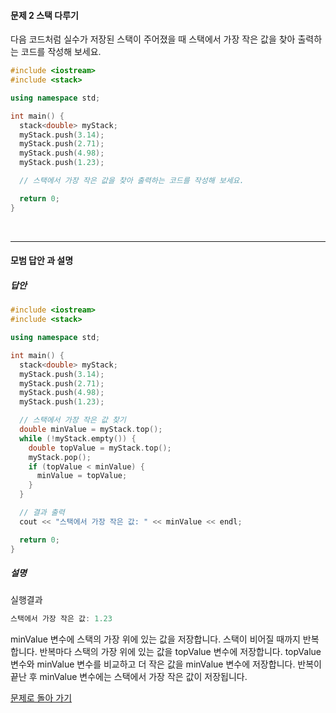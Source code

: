 #### 문제 2 스택 다루기
다음 코드처럼 실수가 저장된 스택이 주어졌을 때 스택에서 가장 작은 값을 찾아 출력하는 코드를 작성해 보세요.
```cpp
#include <iostream>
#include <stack>

using namespace std;

int main() {
  stack<double> myStack;
  myStack.push(3.14);
  myStack.push(2.71);
  myStack.push(4.98);
  myStack.push(1.23);

  // 스택에서 가장 작은 값을 찾아 출력하는 코드를 작성해 보세요.

  return 0;
}
```
<br/>

---

#### 모범 답안 과 설명
##### 답안
```cpp
#include <iostream>
#include <stack>

using namespace std;

int main() {
  stack<double> myStack;
  myStack.push(3.14);
  myStack.push(2.71);
  myStack.push(4.98);
  myStack.push(1.23);

  // 스택에서 가장 작은 값 찾기
  double minValue = myStack.top();
  while (!myStack.empty()) {
    double topValue = myStack.top();
    myStack.pop();
    if (topValue < minValue) {
      minValue = topValue;
    }
  }

  // 결과 출력
  cout << "스택에서 가장 작은 값: " << minValue << endl;

  return 0;
}
```

##### 설명
실행결과
```cpp
스택에서 가장 작은 값: 1.23
```

minValue 변수에 스택의 가장 위에 있는 값을 저장합니다.
스택이 비어질 때까지 반복합니다. 반복마다 스택의 가장 위에 있는 값을 topValue 변수에 저장합니다.
topValue 변수와 minValue 변수를 비교하고 더 작은 값을 minValue 변수에 저장합니다.
반복이 끝난 후 minValue 변수에는 스택에서 가장 작은 값이 저장됩니다.

[문제로 돌아 가기](README.md "문제로 돌아 가기")
